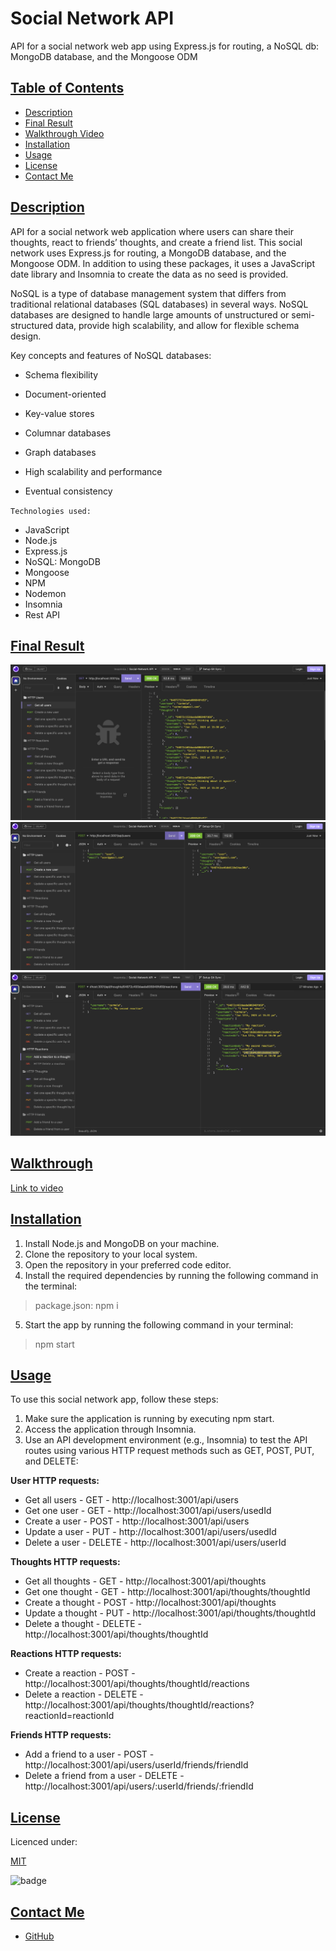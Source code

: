 # Social Network API
API for a social network web app using Express.js for routing, a NoSQL db: MongoDB database, and the Mongoose ODM

## [Table of Contents](#table-of-contents)

- [Description](#description)
- [Final Result](#final-result)
- [Walkthrough Video](#walkthrough)
- [Installation](#installation)
- [Usage](#usage)
- [License](#license)
- [Contact Me](#contact)

## [Description](#table-of-contents)

API for a social network web application where users can share their thoughts, react to friends’ thoughts, and create a friend list. This social network uses Express.js for routing, a MongoDB database, and the Mongoose ODM. In addition to using these packages, it uses a JavaScript date library and Insomnia to create the data as no seed is provided.

NoSQL is a type of database management system that differs from traditional relational databases (SQL databases) in several ways. NoSQL databases are designed to handle large amounts of unstructured or semi-structured data, provide high scalability, and allow for flexible schema design.

Key concepts and features of NoSQL databases:

- Schema flexibility

- Document-oriented

- Key-value stores

- Columnar databases

- Graph databases

- High scalability and performance

- Eventual consistency


`Technologies used:`

- JavaScript
- Node.js
- Express.js
- NoSQL: MongoDB
- Mongoose
- NPM
- Nodemon
- Insomnia
- Rest API

## [Final Result](#table-of-contents)

![get-all-users](assets/get-all-users.png)
![create-new-user](assets/create-new-user.png)
![add-reaction](assets/add-reaction.png)


## [Walkthrough](#walkthrough)

[Link to video](https://drive.google.com/file/d/1HOKYTHvXd9wEcYnVxNQmCwLpmgmDljD4/view)

## [Installation](#installation)

1. Install Node.js and MongoDB on your machine.
2. Clone the repository to your local system.
3. Open the repository in your preferred code editor.
4. Install the required dependencies by running the following command in the terminal:

> package.json: npm i

5. Start the app by running the following command in your terminal: 

> npm start

## [Usage](#table-of-contents)

To use this social network app, follow these steps:

1. Make sure the application is running by executing npm start.
2. Access the application through Insomnia.
3. Use an API development environment (e.g., Insomnia) to test the API routes using various HTTP request methods such as GET, POST, PUT, and DELETE:

<b>User HTTP requests: </b>

- Get all  users - GET - http://localhost:3001/api/users
- Get one user - GET - http://localhost:3001/api/users/usedId
- Create a user - POST - http://localhost:3001/api/users
- Update a user - PUT - http://localhost:3001/api/users/usedId
- Delete a user - DELETE - http://localhost:3001/api/users/userId

<b>Thoughts HTTP requests: </b>

- Get all  thoughts - GET - http://localhost:3001/api/thoughts
- Get one thought - GET - http://localhost:3001/api/thoughts/thoughtId
- Create a thought - POST - http://localhost:3001/api/thoughts
- Update a thought - PUT - http://localhost:3001/api/thoughts/thoughtId
- Delete a thought - DELETE - http://localhost:3001/api/thoughts/thoughtId

<b>Reactions HTTP requests: </b>

- Create a reaction - POST - http://localhost:3001/api/thoughts/thoughtId/reactions
- Delete a reaction - DELETE - http://localhost:3001/api/thoughts/thoughtId/reactions?reactionId=reactionId

<b>Friends HTTP requests: </b>

- Add a friend to a user - POST - http://localhost:3001/api/users/userId/friends/friendId
- Delete a friend from a user - DELETE - http://localhost:3001/api/users/:userId/friends/:friendId




## [License](#table-of-contents)

Licenced under:

[MIT](https://choosealicense.com/licenses/MIT)

![badge](https://img.shields.io/badge/license-MIT-green>)


## [Contact Me](#table-of-contents)

- [GitHub](https://github.com/cdrcar)

